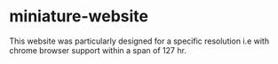 # miniature-website

This website was particularly designed for a specific resolution i.e with chrome browser support within a span of 127 hr.
